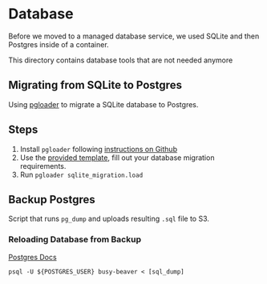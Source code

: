 # Database

Before we moved to a managed database service,
we used SQLite and then Postgres inside of a container.

This directory contains database tools that are not needed anymore

## Migrating from SQLite to Postgres

Using [pgloader](https://github.com/dimitri/pgloader) to migrate a SQLite database to Postgres.

## Steps

1. Install `pgloader` following [instructions on Github](https://github.com/dimitri/pgloader)
2. Use the [provided template](https://pgloader.readthedocs.io/en/latest/ref/sqlite.html), fill out your database migration requirements.
3. Run `pgloader sqlite_migration.load`

## Backup Postgres

Script that runs `pg_dump` and uploads resulting `.sql` file to S3.

### Reloading Database from Backup

[Postgres Docs](https://www.postgresql.org/docs/8.1/backup.html#BACKUP-DUMP-RESTORE)

```console
psql -U ${POSTGRES_USER} busy-beaver < [sql_dump]
```

